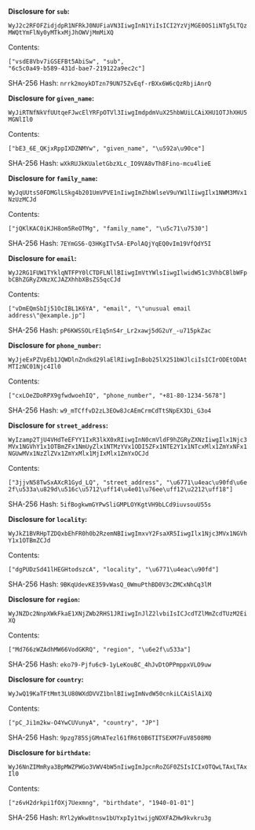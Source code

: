 __Disclosure for `sub`:__

```
WyJ2c2RFOFZidjdpR1NFRkJ0NUFiaVN3IiwgInN1YiIsICI2YzVjMGE0OS1iNTg5LTQz
MWQtYmFlNy0yMTkxMjJhOWVjMmMiXQ
```

Contents:

```
["vsdE8Vbv7iGSEFBt5AbiSw", "sub",
"6c5c0a49-b589-431d-bae7-219122a9ec2c"]
```

SHA-256 Hash: `nrrk2moykDTzn79UN75ZvEqf-rBXx6W6cQzRbjiAnrQ`

__Disclosure for `given_name`:__

```
WyJiRTNfNkVfUUtqeFJwcElYRFpOTVl3IiwgImdpdmVuX25hbWUiLCAiXHU1OTJhXHU5
MGNlIl0
```

Contents:

```
["bE3_6E_QKjxRppIXDZNMYw", "given_name", "\u592a\u90ce"]
```

SHA-256 Hash: `wXkRUJkKUaletGbzXLc_IO9VA8vTh8Fino-mcu4lieE`

__Disclosure for `family_name`:__

```
WyJqUUtsS0FDMGlLSkg4b201UmVPVE1nIiwgImZhbWlseV9uYW1lIiwgIlx1NWM3MVx1
NzUzMCJd
```

Contents:

```
["jQKlKAC0iKJH8om5ReOTMg", "family_name", "\u5c71\u7530"]
```

SHA-256 Hash: `7EYmGS6-Q3HKgITv5A-EPolAQjYqEQ0vIm19VfQdY5I`

__Disclosure for `email`:__

```
WyJ2RG1FUW1TYklqNTFPY0lCTDFLNllBIiwgImVtYWlsIiwgIlwidW51c3VhbCBlbWFp
bCBhZGRyZXNzXCJAZXhhbXBsZS5qcCJd
```

Contents:

```
["vDmEQmSbIj51OcIBL1K6YA", "email", "\"unusual email
address\"@example.jp"]
```

SHA-256 Hash: `pP6KWSSOLrE1q5nS4r_Lr2xawj5dG2uY_-u715pkZac`

__Disclosure for `phone_number`:__

```
WyJjeExPZVpEb1JQWDlnZndkd29laElRIiwgInBob25lX251bWJlciIsICIrODEtODAt
MTIzNC01Njc4Il0
```

Contents:

```
["cxLOeZDoRPX9gfwdwoehIQ", "phone_number", "+81-80-1234-5678"]
```

SHA-256 Hash: `w9_mTCffvD2zL3EOw8JcAEmCrmCdTtSNpEX3Di_G3o4`

__Disclosure for `street_address`:__

```
WyIzamp2TjU4VHdTeEFYY1IxR3lkX0xRIiwgInN0cmVldF9hZGRyZXNzIiwgIlx1Njc3
MVx1NGVhY1x1OTBmZFx1NmUyZlx1NTMzYVx1ODI5ZFx1NTE2Y1x1NTcxMlx1ZmYxNFx1
NGUwMVx1NzZlZVx1ZmYxMlx1MjIxMlx1ZmYxOCJd
```

Contents:

```
["3jjvN58TwSxAXcR1Gyd_LQ", "street_address", "\u6771\u4eac\u90fd\u6e
2f\u533a\u829d\u516c\u5712\uff14\u4e01\u76ee\uff12\u2212\uff18"]
```

SHA-256 Hash: `5ifBogkwmGYPwSliGMPLOYKgtVH9bLCd9iuvsouU55s`

__Disclosure for `locality`:__

```
WyJkZ1BVRHpTZDQxbEhFR0h0b2RzemNBIiwgImxvY2FsaXR5IiwgIlx1Njc3MVx1NGVh
Y1x1OTBmZCJd
```

Contents:

```
["dgPUDzSd41lHEGHtodszcA", "locality", "\u6771\u4eac\u90fd"]
```

SHA-256 Hash: `9BKqUdevKE359vWasQ_0WmuPthBD0V3cZMCxNhCq3lM`

__Disclosure for `region`:__

```
WyJNZDc2NnpXWkFkaE1XNjZWb2RHS1JRIiwgInJlZ2lvbiIsICJcdTZlMmZcdTUzM2Ei
XQ
```

Contents:

```
["Md766zWZAdhMW66VodGKRQ", "region", "\u6e2f\u533a"]
```

SHA-256 Hash: `eko79-Pjfu6c9-1yLeKouBC_4hJvDtOPPmppxVLO9uw`

__Disclosure for `country`:__

```
WyJwQ19KaTFtMmt3LU80WXdDVVZ1bnlBIiwgImNvdW50cnkiLCAiSlAiXQ
```

Contents:

```
["pC_Ji1m2kw-O4YwCUVunyA", "country", "JP"]
```

SHA-256 Hash: `9pzg785SjGMnATezl61fR6t0B6TITSEXM7FuV8508M0`

__Disclosure for `birthdate`:__

```
WyJ6NnZIMmRya3BpMWZPWGo3VWV4bW5nIiwgImJpcnRoZGF0ZSIsICIxOTQwLTAxLTAx
Il0
```

Contents:

```
["z6vH2drkpi1fOXj7Uexmng", "birthdate", "1940-01-01"]
```

SHA-256 Hash: `RYl2yWkw8tnsw1bUYxpIy1twijgNOXFAZHw9kvkru3g`